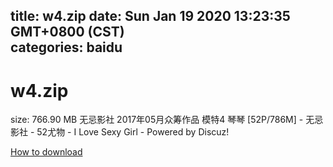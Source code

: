 
title: w4.zip
date: Sun Jan 19 2020 13:23:35 GMT+0800 (CST)    
categories: baidu
---

# w4.zip
size: 766.90 MB
 无忌影社 2017年05月众筹作品 模特4 琴琴 [52P/786M] - 无忌影社 - 52尤物 - I Love Sexy Girl - Powered by Discuz!
 

[How to download](https://bpcam.bemobtrk.com/go/2ceec3aa-1ca2-46d6-b9ff-aaa5c184517c?jno=61)